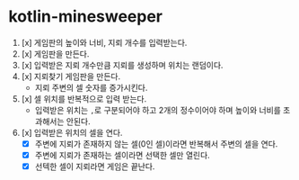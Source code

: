 # kotlin-minesweeper


1. [x] 게임판의 높이와 너비, 지뢰 개수를 입력받는다.
2. [x] 게임판을 만든다.
3. [x] 입력받은 지뢰 개수만큼 지뢰를 생성하며 위치는 랜덤이다.
4. [x] 지뢰찾기 게임판을 만든다.
   - 지뢰 주변의 셀 숫자를 증가시킨다.
5. [x] 셀 위치를 반복적으로 입력 받는다.
   - 입력받은 위치는 `,`로 구분되어야 하고 2개의 정수이어야 하며 높이와 너비를 초과해서는 안된다.
6. [x] 입력받은 위치의 셀을 연다.
   - [x] 주변에 지뢰가 존재하지 않는 셀(0인 셀)이라면 반복해서 주변의 셀을 연다.
   - [x] 주변에 지뢰가 존재하는 셀이라면 선택한 셀만 열린다.
   - [x] 선텍한 셀이 지뢰라면 게임은 끝난다.
